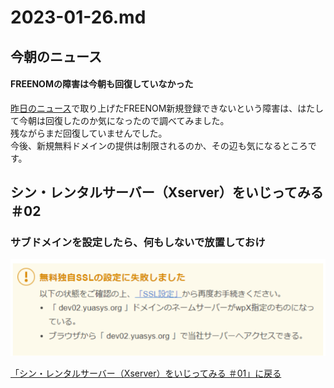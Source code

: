 # 2023-01-26.md

## 今朝のニュース

#### FREENOMの障害は今朝も回復していなかった

[昨日のニュース](https://github.com/yuasys/chatty-journal/blob/main/2023/01/2023-01-25.md)で取り上げたFREENOM新規登録できないという障害は、はたして今朝は回復したのか気になったので調べてみました。  
残ながらまだ回復していませんでした。  
今後、新規無料ドメインの提供は制限されるのか、その辺も気になるところです。 

## シン・レンタルサーバー（Xserver）をいじってみる ＃02

### サブドメインを設定したら、何もしないで放置しておけ

![error](/images/20230126_01.png)

[「シン・レンタルサーバー（Xserver）をいじってみる ＃01」に戻る](https://github.com/yuasys/chatty-journal/blob/main/2023/01/2023-01-25.md#%E3%82%B7%E3%83%B3%E3%83%AC%E3%83%B3%E3%82%BF%E3%83%AB%E3%82%B5%E3%83%BC%E3%83%90%E3%83%BCxserver%E3%82%92%E3%81%84%E3%81%98%E3%81%A3%E3%81%A6%E3%81%BF%E3%82%8B-01)
